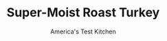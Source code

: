 ---
layout: ../../layouts/MarkdownPostLayout.astro
title: Super-Moist Roast Turkey
author: America's Test Kitchen
pubDate: 2023-03-15
description: "One of America’s top chefs slathers his turkey in mayonnaise before roasting it. If it’s good enough for Thomas Keller..."
image_url: https://res.cloudinary.com/hksqkdlah/image/upload/ar_1:1,c_fill,dpr_2.0,f_auto,fl_lossy.progressive.strip_profile,g_faces:auto,q_auto:low,w_344/10202_sfs-supermoistturkey-10
tags: ["Main Courses","American","Turkey","Roasts","Thanksgiving"]
calories: 8024
protein: 77
carbohydrates: 7
fats: 
fiber: 1
ingredients: ["1 (12- to 14-pound), turkey, neck and giblets removed and reserved for another use","1 tablespoon, minced fresh thyme","1 tablespoon, minced fresh rosemary","2 teaspoons, dried sage","1 1/2 teaspoons, salt","1 teaspoon, pepper","1 teaspoon, garlic powder","1 teaspoon, paprika","1/2 cup, mayonnaise","3 tablespoons, olive oil","2 tablespoons, cider vinegar","2 cups, water","4 tablespoons, unsalted butter","1 , onion, chopped","1 , carrot, peeled and chopped","1 , celery rib, chopped","6 tablespoons, all-purpose flour","3 1/2 cups, water","3 cups, low-sodium chicken broth","1 , bay leaf","1/2 teaspoon, minced fresh thyme",", Salt and pepper"]
serves: 12
time: "4¾ to 5¼ hours, plus 1 hour marinating and 30 minutes resting"
instructions: ["FOR THE TURKEY: Set wire rack inside rimmed baking sheet. Dry turkey thoroughly inside and out with paper towels. Tuck wings under turkey and transfer to prepared wire rack. Pull legs upward and slide 12-inch skewer under bone of fattest part of drumstick across to other drumstick so skewer connects both and legs cover small point of breast.","Combine thyme, rosemary, sage, salt, pepper, garlic powder, and paprika in bowl. Rub 2 tablespoons spice mixture evenly over surface of turkey and let sit at room temperature for 1 hour. Add mayonnaise, oil, and vinegar to remaining spice mixture and whisk to combine. Divide mayonnaise mixture in half.","Adjust oven rack to lowest position and heat oven to 325 degrees. Brush half of mayonnaise mixture evenly over surface of turkey. Place 18 by 18-inch sheet of heavy-duty aluminum foil diagonally over breast, tucking point of foil inside cavity and over tops of legs. Transfer turkey to oven and pour water into bottom of baking sheet. Roast until thighs/drumsticks register 165 degrees, 2 1/2 to 3 hours. Remove turkey from oven and increase oven temperature to 450 degrees.","FOR THE GRAVY: While turkey cooks, melt butter in large saucepan over medium heat. Add onion, carrot, and celery and cook until well browned, 7 to 9 minutes. Stir in flour and cook for 1 minute. Slowly whisk in 2 cups water, broth, bay leaf, and thyme. Bring to simmer, reduce heat to low, and cook, covered, stirring occasionally, until mixture has thickened, about 20 minutes (gravy will be very thick). Remove from heat and set aside.","Once oven has come to temperature, remove foil and brush remaining half of mayonnaise mixture evenly over turkey. Return turkey to oven and roast until breasts register 160 degrees and thighs/drumsticks register 175 degrees, 25 to 35 minutes. Tip juices from turkey cavity into baking sheet and transfer turkey to carving board. Let rest, uncovered, for 30 minutes.","Remove wire rack from baking sheet. Pour remaining 1 1/2 cups water into baking sheet and scrape up any browned bits. Carefully pour pan juices into fat separator and let sit for 5 minutes. Pour defatted pan juices into gravy and bring to simmer over medium heat. Simmer until gravy is thickened and reduced to 3 cups, 15 to 20 minutes. Strain gravy through fine-mesh strainer into clean saucepan; discard solids. Rewarm gravy gently over medium-low heat. Season with salt and pepper to taste. Carve turkey and serve with gravy."]
nutrition: ["923 mg Potassium","673 mg Phosphorus","66 mg Calcium","3 mg Iron","97 mg Magnesium","1642 mg Sodium","6 mg Zinc","34 g Fat","27 mg Niacin (B3)","11 g Monounsaturated","10 g Polyunsaturated","1 mg Vitamin C","1 µg Vitamin D","265 mg Cholesterol","9 g Saturated","1 g Fiber","6 µg Folic acid","31 µg Folate (food)","1 g Sugars","10 µg Vitamin K","440 g Water","7 g Carbs","41 µg Folate equivalent (total)","77 g Protein","1 mg Vitamin E","4 µg Vitamin B12","2 mg Vitamin B6","141 µg Vitamin A","668 kcal Energy","8024 calories"]
notes: "We like Butterball Frozen Turkeys for this recipe. If you prefer natural, unenhanced turkey, we recommend brining. You will need a 12-inch skewer for this recipe."
---